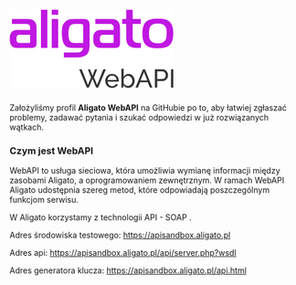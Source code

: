 # ![Aligato WebAPI](https://raw.githubusercontent.com/AligatoBlockchain/aligato-webapi/master/aligato-webapi3.png)

Założyliśmy profil **Aligato WebAPI** na GitHubie po to, aby łatwiej zgłaszać problemy, zadawać pytania i szukać odpowiedzi w już rozwiązanych wątkach. 

### Czym jest WebAPI
WebAPI to usługa sieciowa, która umożliwia wymianę informacji między zasobami Aligato, a oprogramowaniem zewnętrznym. W ramach WebAPI Aligato udostępnia szereg metod, które odpowiadają poszczególnym funkcjom serwisu.

W Aligato korzystamy z technologii API - SOAP .

Adres środowiska testowego: https://apisandbox.aligato.pl

Adres api: https://apisandbox.aligato.pl/api/server.php?wsdl

Adres generatora klucza: https://apisandbox.aligato.pl/api.html 
